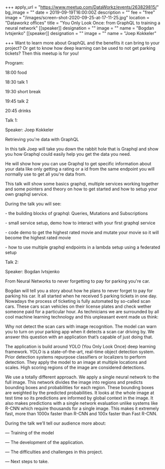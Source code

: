 +++
apply_url = "https://www.meetup.com/DataWorkz/events/263829815/"
bg_image = ""
date = 2019-09-19T16:00:00Z
description = ""
fee = "free"
image = "/images/screen-shot-2020-09-25-at-17-11-25.jpg"
location = "Dataworkz offices"
title = "You Only Look Once: from GraphQL to training a neural network"
[[speaker]]
designation = ""
image = ""
name = "Bogdan Ivtsjenko"
[[speaker]]
designation = ""
image = ""
name = "Joep Kokkeler"

+++
Want to learn more about GraphQL and the benefits it can bring to your project? Or get to know how deep learning can be used to not get parking tickets? Then this meetup is for you!

Program:

18:00 food

18:30 talk 1

19:30 short break

19:45 talk 2

20:45 drinks

Talk 1:

Speaker: Joep Kokkeler

Retrieving you're data with GraphQL

In this talk Joep will take you down the rabbit hole that is Graphql and show you how Graphql could easily help you get the data you need.

He will show how you can use Graphql to get specific information about your data like only getting a rating or a id from the same endpoint you will normally use to get all you're data from.

This talk will show some basics graphql, multiple services working together and some pointers and theory on how to get started and how to setup your own graphql service.

During the talk you will see:

\- the building blocks of graphql: Queries, Mutations and Subscriptions

\- small service setup, demo how to interact with your first graphql service

\- code demo to get the highest rated movie and mutate your movie so it will become the highest rated movie

\- how to use multiple graphql endpoints in a lambda setup using a federated setup

Talk 2:

Speaker: Bogdan Ivtsjenko

From Neural Networks to never forgetting to pay for parking you're car.

Bogdan will tell you a story about how he plans to never forget to pay for parking his car. It all started when he received 5 parking tickets in one day. Nowadays the process of ticketing is fully automated by so-called scan cars. These cars scan vehicles on their license plates and check wether someone paid for a particular hour. As technicians we are surrounded by all cool machine learning technology and this unpleasant event made us think:

Why not detect the scan cars with image recognition. The model can warn you to turn on your parking app when it detects a scan car driving by. We answer this question with an application that’s capable of just doing that.

The application is build around YOLO (You Only Look Once) deep learning framework. YOLO is a state-of-the-art, real-time object detection system. Prior detection systems repurpose classifiers or localizers to perform detection. They apply the model to an image at multiple locations and scales. High scoring regions of the image are considered detections.

We use a totally different approach. We apply a single neural network to the full image. This network divides the image into regions and predicts bounding boxes and probabilities for each region. These bounding boxes are weighted by the predicted probabilities. It looks at the whole image at test time so its predictions are informed by global context in the image. It also makes predictions with a single network evaluation unlike systems like R-CNN which require thousands for a single image. This makes it extremely fast, more than 1000x faster than R-CNN and 100x faster than Fast R-CNN.

During the talk we’ll tell our audience more about:

— Training of the model

— The development of the application.

— The difficulties and challenges in this project.

— Next steps to take.
